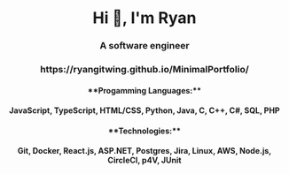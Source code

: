 <h1 align="center">Hi 👋, I'm Ryan</h1>
<h3 align="center">A software engineer</h3>

<h3 align="center">https://ryangitwing.github.io/MinimalPortfolio/</h3>

<h4 align="center"> **Progamming Languages:**  </h4>
<h4 align="center"> JavaScript, TypeScript, HTML/CSS, Python, Java, C, C++, C#,  SQL, PHP </h4>
<h4 align="center"> **Technologies:**  </h4>
<h4 align="center"> Git, Docker, React.js, ASP.NET, Postgres, Jira, Linux, AWS, Node.js, CircleCI, p4V, JUnit </h4>
